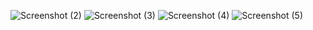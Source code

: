 ![Screenshot (2)](https://user-images.githubusercontent.com/93747193/147862663-c211e01a-518f-493c-91f8-b49d22f7dabc.png)
![Screenshot (3)](https://user-images.githubusercontent.com/93747193/147862664-539acc13-feac-486c-8022-7a1d05ada8f9.png)
![Screenshot (4)](https://user-images.githubusercontent.com/93747193/147862666-f1a901e2-c334-49ff-9c7f-806d44e0eaf4.png)
![Screenshot (5)](https://user-images.githubusercontent.com/93747193/147862667-e7e0b587-ba0e-4119-bd25-76d6aafaf4f8.png)
    <Title> Horiseon SSS, Inc. Project
    
    This README.md is for Horiseon Social Solution Services Inc. This marketing agency provides clients exceptional social media marketing, search engine optimization, and online reputation management.
    
    My motivation for this project was the awesome reputation this company upholds.
    
    I built this project to showcase Horiseon Social Solutions and other servies they offer. 
  
    This project solves the problem of Horiseon Social Solution Services once not having an online presence. 
    
    Throughout this project, I learned more about HTML, CSS, and the importance of accessible alt attributes.
